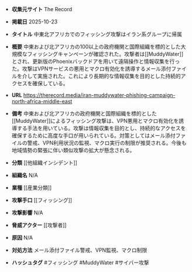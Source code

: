- **収集元サイト**
The Record

- **掲載日**
2025-10-23

- **タイトル**
中東北アフリカでのフィッシング攻撃はイラン系グループに帰属

- **概要**
中東および北アフリカの100以上の政府機関と国際組織を標的とした大規模なフィッシングキャンペーンが確認された。攻撃者は[[MuddyWater]]とされ、更新版のPhoenixバックドアを用いて遠隔操作と情報収集を行った。攻撃はVPNサービスの悪用とマクロ有効化を誘導するメール添付ファイルを介して実施された。これにより長期的な情報収集を目的とした持続的アクセスを確保している。

- **URL**
https://therecord.media/iran-muddywater-phishing-campaign-north-africa-middle-east

- **備考**
中東および北アフリカの政府機関と国際組織を標的とした[[MuddyWater]]によるフィッシング攻撃は、VPN悪用とマクロ有効化を誘導する手法を用いている。攻撃は情報収集を目的とし、持続的なアクセスを確保するために高度な手口が用いられている。対策としてはメール添付ファイルの警戒、VPN利用状況の監視、マクロ実行の制限が推奨される。今後も地域情勢の緊張に伴い類似攻撃の拡大が懸念される。

- **分類**
[[他組織インシデント]]

- **組織名**
N/A

- **業種**
[[産業分類]]

- **攻撃手口**
[[フィッシング]]

- **攻撃影響**
N/A

- **脅威アクター**
[[攻撃者]]

- **原因**
N/A

- **対処方法**
メール添付ファイル警戒、VPN監視、マクロ制限

- **ハッシュタグ**
#フィッシング #MuddyWater #サイバー攻撃
